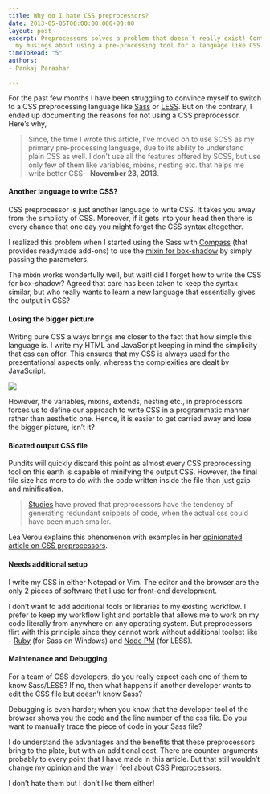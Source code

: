 ```yaml
---
title: Why do I hate CSS preprocessors?
date: 2013-05-05T00:00:00.000+00:00
layout: post
excerpt: Preprocessors solves a problem that doesn’t really exist! Continue reading
  my musings about using a pre-processing tool for a language like CSS.
timeToRead: "5"
authors:
- Pankaj Parashar

---
```

For the past few months I have been struggling to convince myself to switch to a CSS preprocessing language like [Sass](http://sass-lang.com/) or [LESS](http://www.lesscss.org/). But on the contrary, I ended up documenting the reasons for not using a CSS preprocessor. Here’s why,

> Since, the time I wrote this article, I've moved on to use SCSS as my primary pre-processing language, due to its ability to understand plain CSS as well. I don't use all the features offered by SCSS, but use only few of them like variables, mixins, nesting etc. that helps me write better CSS – **November 23, 2013**.

#### Another language to write CSS?

CSS preprocessor is just another language to write CSS. It takes you away from the simplicty of CSS. Moreover, if it gets into your head then there is every chance that one day you might forget the CSS syntax altogether.

I realized this problem when I started using the Sass with [Compass](http://compass-style.org/) (that provides readymade add-ons) to use the [mixin for box-shadow](http://compass-style.org/reference/compass/css3/box_shadow/) by simply passing the parameters.

The mixin works wonderfully well, but wait! did I forget how to write the CSS for box-shadow? Agreed that care has been taken to keep the syntax similar, but who really wants to learn a new language that essentially gives the output in CSS?

#### Losing the bigger picture

Writing pure CSS always brings me closer to the fact that how simple this language is. I write my HTML and JavaScript keeping in mind the simplicity that css can offer. This ensures that my CSS is always used for the presentational aspects only, whereas the complexities are dealt by JavaScript.

![](https://d262ilb51hltx0.cloudfront.net/fit/t/1800/756/0*MIhIq2HVG_osB0mU.jpeg)

However, the variables, mixins, extends, nesting etc., in preprocessors forces us to define our approach to write CSS in a programmatic manner rather than aesthetic one. Hence, it is easier to get carried away and lose the bigger picture, isn’t it?

#### Bloated output CSS file

Pundits will quickly discard this point as almost every CSS preprocessing tool on this earth is capable of minifying the output CSS. However, the final file size has more to do with the code written inside the file than just gzip and minification.

> [Studies]() have proved that preprocessors have the tendency of generating redundant snippets of code, when the actual css could have been much smaller.

Lea Verou explains this phenomenon with examples in her [opinionated article on CSS preprocessors](http://lea.verou.me/2011/03/on-css-preprocessors/).

#### Needs additional setup

I write my CSS in either Notepad or Vim. The editor and the browser are the only 2 pieces of software that I use for front-end development.

I don’t want to add additional tools or libraries to my existing workflow. I prefer to keep my workflow light and portable that allows me to work on my code literally from anywhere on any operating system. But preprocessors flirt with this principle since they cannot work without additional toolset like - [Ruby](https://www.ruby-lang.org/en/) (for Sass on Windows) and [Node PM](http://nodejs.org/) (for LESS).

#### Maintenance and Debugging

For a team of CSS developers, do you really expect each one of them to know Sass/LESS? If no, then what happens if another developer wants to edit the CSS file but doesn’t know Sass?

Debugging is even harder; when you know that the developer tool of the browser shows you the code and the line number of the css file. Do you want to manually trace the piece of code in your Sass file?

I do understand the advantages and the benefits that these preprocessors bring to the plate, but with an additional cost. There are counter-arguments probably to every point that I have made in this article. But that still wouldn’t change my opinion and the way I feel about CSS Preprocessors.

I don’t hate them but I don’t like them either!